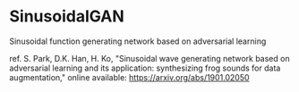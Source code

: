 # SinusoidalGAN
Sinusoidal function generating network based on adversarial learning


ref. S. Park, D.K. Han, H. Ko, "Sinusoidal wave generating network based on adversarial learning and its application: synthesizing frog sounds for data augmentation," online available: https://arxiv.org/abs/1901.02050


